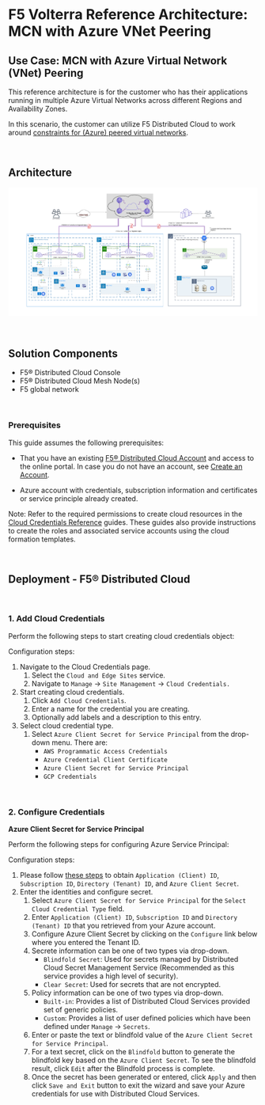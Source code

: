 # F5 Volterra Reference Architecture: MCN with Azure VNet Peering

<!--
## Contents
- [Customer Success Outcomes](#success-outcomes)
- [Solution Components](#solution-components)
- [Next Steps](#next-steps)
-->

<!--
## Background and Overview
-->


## Use Case: MCN with Azure Virtual Network (VNet) Peering
This reference architecture is for the customer who has their applications running in multiple Azure Virtual Networks across different Regions and Availability Zones.


In this scenario, the customer can utilize F5 Distributed Cloud to work around [constraints for (Azure) peered virtual networks](https://docs.microsoft.com/en-us/azure/virtual-network/virtual-network-peering-overview#constraints-for-peered-virtual-networks).

<br>

## Architecture
![MCN with Azure VNet Peering](./MCN-Azure-VNet-Peering-Architectures.png "MCN with Azure VNet Peering")

<br>

## Solution Components
+ F5® Distributed Cloud Console
+ F5® Distributed Cloud Mesh Node(s)
+ F5 global network

<br>

### Prerequisites
This guide assumes the following prerequisites:
+ That you have an existing [F5® Distributed Cloud Account](https://console.ves.volterra.io/) and access to the online portal. In case you do not have an account, see [Create an Account](https://docs.cloud.f5.com/docs/quick-start/on-board).

+ Azure account with credentials, subscription information and certificates or service principle already created.

Note: Refer to the required permissions to create cloud resources in the [Cloud Credentials Reference](https://docs.cloud.f5.com/docs/reference/cloud-cred-ref) guides. These guides also provide instructions to create the roles and associated service accounts using the cloud formation templates.

<br>

## Deployment - F5® Distributed Cloud

<br>

### 1. Add Cloud Credentials
Perform the following steps to start creating cloud credentials object:

Configuration steps:
1. Navigate to the Cloud Credentials page.
    1. Select the `Cloud and Edge Sites` service.
    1. Navigate to `Manage` -> `Site Management` -> `Cloud Credentials.`
1. Start creating cloud credentials.
    1. Click `Add Cloud Credentials`.
    1. Enter a name for the credential you are creating.
    1. Optionally add labels and a description to this entry.
1. Select cloud credential type.
    1. Select `Azure Client Secret for Service Principal` from the drop-down menu. There are:
        + `AWS Programmatic Access Credentials`
        + `Azure Credential Client Certificate`
        + `Azure Client Secret for Service Principal`
        + `GCP Credentials`

<br>

### 2. Configure Credentials
**Azure Client Secret for Service Principal**

Perform the following steps for configuring Azure Service Principal:

Configuration steps:
1. Please follow [these steps](https://gitlab.com/volterra.io/cloud-credential-templates/-/tree/master/azure#how-to-create-service-principal-in-azure-to-provision-volterra-azure-vnet-site) to obtain `Application (Client) ID`, `Subscription ID`, `Directory (Tenant) ID`, and `Azure Client Secret`.
1. Enter the identities and configure secret.
    1. Select `Azure Client Secret for Service Principal` for the `Select Cloud Credential Type` field.
    1. Enter `Application (Client) ID`, `Subscription ID` and `Directory (Tenant) ID` that you retrieved from your Azure account.
    1. Configure Azure Client Secret by clicking on the `Configure` link below where you entered the Tenant ID.
    1. Secrete information can be one of two types via drop-down.
        + `Blindfold Secret`: Used for secrets managed by Distributed Cloud Secret Management Service (Recommended as this service provides a high level of security).
        + `Clear Secret`: Used for secrets that are not encrypted.
    1. Policy information can be one of two types via drop-down.
        + `Built-in`: Provides a list of Distributed Cloud Services provided set of generic policies.
        + `Custom`: Provides a list of user defined policies which have been defined under `Manage` -> `Secrets`.
      1. Enter or paste the text or blindfold value of the `Azure Client Secret for Service Principal`.
      1. For a text secret, click on the `Blindfold` button to generate the blindfold key based on the `Azure Client Secret`. To see the blindfold result, click `Edit` after the Blindfold process is complete.
      1. Once the secret has been generated or entered, click `Apply` and then click `Save and Exit` button to exit the wizard and save your Azure credentials for use with Distributed Cloud Services.

<br>

<!--

### 3. Create AWS Site

<br>

This part of the guide provides instructions on how to deploy F5® Distributed Cloud Services sites with AWS using Deploy Using F5® Distributed Cloud Console (Console). For more information on sites, see [Site](https://docs.cloud.f5.com/docs/ves-concepts/site).

```
Note: Configuring site mesh group is not supported for the sites deployed from Console.
```

Using the instructions provided in this guide, you can deploy an ingress/egress gateway site. For more information, see [Network Topology of a Site](https://docs.cloud.f5.com/docs/ves-concepts/site#network-topology-of-a-site).

**Deploy Using Console**
AWS VPC site object creation and deployment includes the following:

|Phase|Description|
|----|----|
|Create AWS VPC Object|Create the VPC object in Console using the guided wizard.|
|Deploy Site|Deploy the sites configured in the VPC object using automated method.|

<br>

**Create AWS VPC Site Object**
Sites can be viewed and managed in multiple services: `Cloud and Edge Sites`,`Distributed Apps`, and `Load Balancers`.

This example shows `Sites` for AWS setup in `Cloud and Edge Sites`.

Configuration steps:
1. Log into Console, start AWS VPC site object creation.
    1. Open Console and click `Cloud and Edge Sites`.

         ```
         Note: Homepage is role based, and your homepage may look different due to your role customization. Select All Services drop-down menu to discover all options. Customize Settings: Administration > Personal Management > My Account > Edit work domain & skills button > Advanced box > check Work Domain boxes > Save changes button.
         ```

         ```
         Note: Confirm Namespace feature is in correct namespace in upper-left corner. Not available in all services.
         ```

    1. Click `Manage` > `Site Management` > `AWS VPC Sites`.

        ```
        Note: If options are not showing available, select Show link in Advanced nav options visible in bottom left corner. If needed, select Hide to minimize options from Advanced nav options mode.
        ```

    1. Click `Add AWS VPC Site` button.

    1. Enter `Name`, enter `Labels` and `Description` as needed.
1. Configure VPC and site settings.

    In the `Site Type Selection` section, perform the following:
    1. Set region and configure VPC.
        1. Select a region from the `AWS Region` drop-down menu.
        1. From the `VPC` menu, select an option:
            + `New VPC Parameters`: The `Autogenerate VPC Name` option is selected by default.
            + `Existing VPC ID`: Enter existing VPC ID in `Existing VPC ID` box

              ```
              Note: If you are using an existing VPC, enable the enable_dns_hostnames box in the existing VPC configuration.
              ```

        1. Enter the CIDR in the `Primary IPv4 CIDR block` field.
    1. Set the node configuration.

        We will configure two interfaces site for this deployment because the site will be used as ingress and engress gateway to the VPCs. From the `Select Ingress Gateway or Ingress/Engress Gateway` drop down menu, choose `ingress/Egress Gateway (Two Interface)`

        + Configure Ingress/Egress Gateway.

            For the `Ingress/Egress Gateway (Two Interface)` option:
            1. Click `Configure` to open the two-interface node configuration.
            1. Click `Add Item`.
            1. Select an option from the `AWS AZ Name` menu that matches the configured `AWS Region`.
            1. From the `Workload Subnet` menu, select an option:
                + `New Subnet`: Enter a subnet in the `IPv4 Subnet` field.
                + `Existing Subnet ID`: Enter a subnet in the `Existing Subnet ID` field.

                ```
                Note: Workload subnet is the network where your application workloads are hosted. For successful routing toward applications running in workload subnet, an inside static route to the workload subnet CIDR needs to be added on the respective site object.
                ```
                
            1. From the `Subnet for Outside Interface` menu, select an option:
                + `New Subnet`: Enter a subnet in the `IPv4 Subnet` field.
                + `Existing Subnet ID`: Enter a subnet in the `Existing Subnet ID` field.
            1. Click `Add Item`.

            ```
            Note: Enable the Show Advanced Fields option to configure Subnet for Inside Interface.
            ```

            ```
            For this deployment, we will create a cluster which contains three nodes.
            ```

    1. Set the deployment type.
        From the `Select Automatic or Assisted Deployment` drop-down menu, select an option:
        + `Automatic Deployment`: Select the AWS credentials object that was created from the previous step.

            ```
            Note: Ensure that the AWS credentials are applied with required access policies per the Policy Requirements document.
            ```

1. Set the site node parameters.
    1. In the `Site Node Parameters` section, enable the `Show Advanced Fields` option. Optionally, add a geographic address and enter the latitude and longitude values.
    1. From the `AWS Instance Type for Node` menu, select an option.
    1. Enter your SSH key in the `Public SSH key` box.
    1. From the `Desired Worker Nodes Selection` menu, select an option:
        + Enter the number of worker nodes in the `Desired Worker Nodes Per AZ` field. The number of worker nodes you set here will be created per the Availability Zone in which you created nodes. For example, if you configure three nodes in three Availability Zones, and set the `Desired Worker Nodes Per AZ` box as 3, then 3 worker nodes per Availability Zone are created and the total number of worker nodes for this AWS VPC site will be 9.

        ```
        Note: Enable the Show Advanced Fields option to set the worker node count.
        ```

1. Complete the AWS VPC site object creation.
    + Click `Save and Exit` to complete creating the AWS VPC site.
    + The `Status` box for the VPC object displays `Generated`.
    + Click `Apply` to create the site.

<br>



## Deployment - AWS

### 1. Connect the F5 Cluster with AWS VPCs

<br>

This part of the guide provides instructions on how to connect the AWS VPC site that you just deployed using the Console with other AWS VPCs that are running.

**Create VPC peering connections**

Please refer to AWS documentation on how to [create and accept VPC peering connections](https://docs.aws.amazon.com/vpc/latest/peering/create-vpc-peering-connection.html).

**Update the Route Tables**
Please refer to AWS documentation on how to [update your route tables for a VPC peering connection](https://docs.aws.amazon.com/vpc/latest/peering/vpc-peering-routing.html)

<br>

## Validation
*[TODO: How the customer can verify that it is all working]*

<br>

## Resources
*[TODO: A list of any relevant or useful resources that would help the customer to understand the proposed solution or to make the most of their investment]*
* *[(optional) A simulator scenario on [the simulator site](https://simulator.f5.com/)]*
* *[(optional) A lightboard session or guide on [DevCentral](https://devcentral.f5.com/)]*
* *[(optional) An overview video on the [F5 Youtube Channel](https://www.youtube.com/user/f5networksinc)]*

<br>

## FAQ / Support
* *[TODO: Things to check if there are issues, or how to engage F5 for support.]*
* *[TODO: How to engage Professional Services]*

<br>

## Next Steps
* *[TODO: How to buy or engage Sales]*
* *[TODO: Link(s) to discussion or community group on DevCentral]*
* *[TODO: Adjacent F5 content that may be useful or pertinent.]*

<br>
-->

